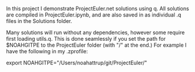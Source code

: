 In this project I demonstrate ProjectEuler.net solutions using q. All solutions are compiled in ProjectEuler.ipynb, and are also saved in as individual .q files in the Solutions folder.

Many solutions will run without any dependencies, however some require first loading utils.q. This is done seamlessly if you set the path for $NOAHGITPE to the ProjectEuler folder (with "/" at the end.) For example I have the following in my .zprofile:

export NOAHGITPE="/Users/noahattrup/git/ProjectEuler/"

